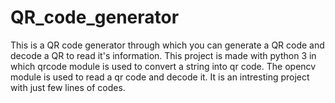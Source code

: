 # QR_code_generator
This is a QR code generator through which you can generate a QR code and decode a QR to read it's information.
This project is made with python 3 in which qrcode module is used to convert a string into qr code.
The opencv module is used to read a qr code and decode it.
It is an intresting project with just few lines of codes.
